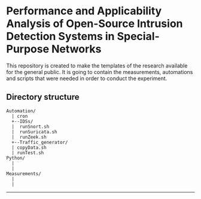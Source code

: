 # Performance and Applicability Analysis of Open-Source Intrusion Detection Systems in Special-Purpose Networks
This repository is created to make the templates of the research available for the general public. It is going to contain the measurements, automations and scripts that were needed in order to conduct the experiment.
## Directory structure
```
Automation/
  | cron
  +--IDSs/
  |  runSnort.sh
  |  runSuricata.sh
  |  runZeek.sh
  +--Traffic_generator/
  | copyData.sh
  | runTest.sh
Python/
  |
  |
Measurements/
  |
  |

```
---
